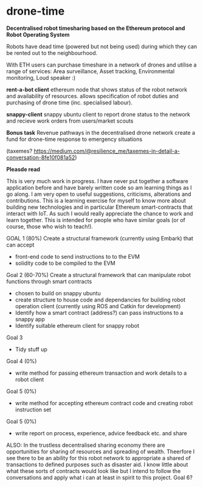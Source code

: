 # drone-time

**Decentralised robot timesharing based on the Ethereum protocol and Robot Operating System**

Robots have dead time (powered but not being used) during which they can be rented out to the neighbourhood.

With ETH users can purchase timeshare in a network of drones and utilise a range of services: Area surveillance, Asset tracking, Environmental monitoring, Loud speaker :)

**rent-a-bot client** ethereum node that shows status of the robot network and availability of resources. allows specification of robot duties and purchasing of drone time (inc. specialised labour).

**snappy-client** snappy ubuntu client to report drone status to the network and recieve work orders from users/market scouts

**Bonus task**
Revenue pathways in the decentralised drone network create a fund for drone-time response to emergency situations

(taxemes? https://medium.com/@resilience_me/taxemes-in-detail-a-conversation-8fe10f081a52)


**Pleasde read**

This is very much work in progress. I have never put together a software application before and have barely written code so am learning things as I go along. I am very open to useful suggestions, criticisms, alterations and contributions. This is a learning exercise for myself to know more about building new technologies and in particular Ethereum smart-contracts that interact with IoT. As such I would really appreciate the chance to work and learn together. This is intended for people who have similar goals (or of course, those who wish to teach!).

GOAL 1 (80%)
Create a structural framework (currently using Embark) that can accept
-  front-end code to send instructions to to the EVM
-  solidity code to be compiled to the EVM

Goal 2 (60-70%)
Create a structural framework that can manipulate robot functions through smart contracts
-  chosen to build on snappy ubuntu
-  create structure to house code and dependancies for building robot operation client (currently using ROS and Catkin for development)
-  Identify how a smart contract (address?) can pass instructions to a snappy app
-  Identify suitable ethereum client for snappy robot

Goal 3
- Tidy stuff up

Goal 4 (0%)
-  write method for passing ethereum transaction and work details to a robot client

Goal 5 (0%)
-  write method for accepting ethereum contract code and creating robot instruction set

Goal 5 (0%)
-  write report on process, experience, advice feedback etc. and share

ALSO: In the trustless decentralised sharing economy there are opportunities for sharing of resources and spreading of wealth. Theerfore I see there to be an ability for this robot network to appropriate a shared of transactions to defined purposes such as disaster aid. I know little about what these sorts of contracts would look like but I intend to follow the conversations and apply what i can at least in spirit to this project. Goal 6?
